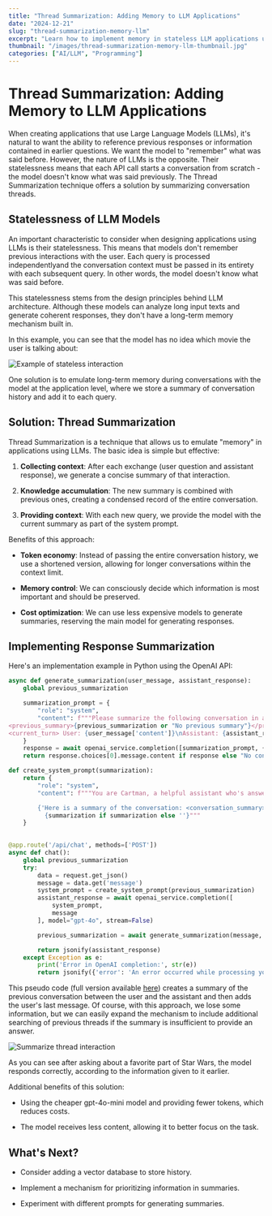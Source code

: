 ```yaml
---
title: "Thread Summarization: Adding Memory to LLM Applications"
date: "2024-12-21"
slug: "thread-summarization-memory-llm"
excerpt: "Learn how to implement memory in stateless LLM applications using Thread Summarization technique"
thumbnail: "/images/thread-summarization-memory-llm-thumbnail.jpg"
categories: ["AI/LLM", "Programming"]
---
```


# Thread Summarization: Adding Memory to LLM Applications

When creating applications that use Large Language Models (LLMs), it's natural to want the ability to reference previous responses or information contained in earlier questions. We want the model to "remember" what was said before. However, the nature of LLMs is the opposite. Their statelessness means that each API call starts a conversation from scratch - the model doesn't know what was said previously. The Thread Summarization technique offers a solution by summarizing conversation threads.

## Statelessness of LLM Models

An important characteristic to consider when designing applications using LLMs is their statelessness. This means that models don't remember previous interactions with the user. Each query is processed independentlyand the conversation context must be passed in its entirety with each subsequent query. In other words, the model doesn't know what was said before.

This statelessness stems from the design principles behind LLM architecture. Although these models can analyze long input texts and generate coherent responses, they don't have a long-term memory mechanism built in.

In this example, you can see that the model has no idea which movie the user is talking about:

![Example of stateless interaction](/image/example1.png)

One solution is to emulate long-term memory during conversations with the model at the application level, where we store a summary of conversation history and add it to each query.

## Solution: Thread Summarization

Thread Summarization is a technique that allows us to emulate "memory" in applications using LLMs. The basic idea is simple but effective:

1. **Collecting context**: After each exchange (user question and assistant response), we generate a concise summary of that interaction.

2. **Knowledge accumulation**: The new summary is combined with previous ones, creating a condensed record of the entire conversation.

3. **Providing context**: With each new query, we provide the model with the current summary as part of the system prompt.

Benefits of this approach:

- **Token economy**: Instead of passing the entire conversation history, we use a shortened version, allowing for longer conversations within the context limit.

- **Memory control**: We can consciously decide which information is most important and should be preserved.

- **Cost optimization**: We can use less expensive models to generate summaries, reserving the main model for generating responses.

## Implementing Response Summarization

Here's an implementation example in Python using the OpenAI API:

```python
async def generate_summarization(user_message, assistant_response):
    global previous_summarization

    summarization_prompt = {
        "role": "system",
        "content": f"""Please summarize the following conversation in a concise manner, incorporating the previous summary if available:
<previous_summary>{previous_summarization or "No previous summary"}</previous_summary>
<current_turn> User: {user_message['content']}\nAssistant: {assistant_response.content} </current_turn>"""
    }
    response = await openai_service.completion([summarization_prompt, {"role": "user", "content": "Please create/update our conversation summary."}], model="gpt-4o-mini", stream=False)
    return response.choices[0].message.content if response else "No conversation history"

def create_system_prompt(summarization):
    return {
        "role": "system",
        "content": f"""You are Cartman, a helpful assistant who's answering a user questions like Yoda in max 10 words.

        {'Here is a summary of the conversation: <conversation_summary>' if summarization else ''}
          {summarization if summarization else ''}"""
    }
    

@app.route('/api/chat', methods=['POST'])
async def chat():
    global previous_summarization
    try:
        data = request.get_json()
        message = data.get('message')
        system_prompt = create_system_prompt(previous_summarization)
        assistant_response = await openai_service.completion([
            system_prompt, 
            message
        ], model="gpt-4o", stream=False)

        previous_summarization = await generate_summarization(message, assistant_response.choices[0].message)

        return jsonify(assistant_response)
    except Exception as e:
        print('Error in OpenAI completion:', str(e))
        return jsonify({'error': 'An error occurred while processing your request'}), 500
```

This pseudo code (full version available [here](https://github.com/spacholski1225/Blog/tree/main/ai_examples/thread)) creates a summary of the previous conversation between the user and the assistant and then adds the user's last message. Of course, with this approach, we lose some information, but we can easily expand the mechanism to include additional searching of previous threads if the summary is insufficient to provide an answer.


![Summarize thread interaction](/image/example2.png)

As you can see after asking about a favorite part of Star Wars, the model responds correctly, according to the information given to it earlier.

Additional benefits of this solution:

- Using the cheaper gpt-4o-mini model and providing fewer tokens, which reduces costs.

- The model receives less content, allowing it to better focus on the task.

## What's Next?

- Consider adding a vector database to store history.

- Implement a mechanism for prioritizing information in summaries.

- Experiment with different prompts for generating summaries.